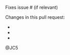 <!--
Before you create a new PR, please take into account the following considerations.

1) Pull request for the MASTER branch will be closed.

Thanks.
-->

Fixes issue # (if relevant)

Changes in this pull request:

- 
- 
- 

@JC5
